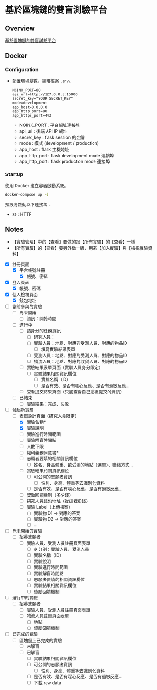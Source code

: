 # 基於區塊鏈的雙盲測驗平台

## Overview

[基於區塊鏈的雙盲試驗平台](https://www.grb.gov.tw/search/planDetail?id=14508043)

## Docker

### Configuration

- 配置環境變數，編輯檔案 `.env`。

    ```text
    NGINX_PORT=80
    api_url=http://127.0.0.1:15000
    secret_key="YOUR SECRET_KEY"
    mode=development
    app_host=0.0.0.0
    app_http_port=80
    app_https_port=443
    ```
  
  - NGINX_PORT : 平台網址連接埠
  - api_url : 後端 API IP 網址
  - secret_key : flask session 的金鑰
  - mode : 模式 (development / production)
  - app_host : flask 主機地址
  - app_http_port : flask development mode 連接埠
  - app_http_port : flask production mode 連接埠

### Startup

使用 Docker 建立容器啟動系統。

```bash
docker-compose up -d
```

預設將啟動以下連接埠 :

- `80` : HTTP

## Notes

- 【實驗管理】中的【查看】要做的跟【所有實驗】的【查看】一樣
- 【所有實驗】的【查看】要另外做一版，用來【加入實驗】與【檢視實驗資料】

- [x] 註冊頁面
    - [x] 平台帳號註冊
        - [x] 帳號、密碼
- [x] 登入頁面
    - [x] 帳號、密碼
- [x] 個人檢視頁面
    - [x] 錢包地址
- [ ] 當前參與的實驗
    - [ ] 尚未開始
        - [ ] 資訊：開始時間
    - [ ] 進行中
        - [ ] 該身分的任務資訊
            - [ ] 研究人員：
            - [ ] 實驗人員：地點、對應的受測人員、對應的物品ID
                - [ ] 填寫實驗結果表單
            - [ ] 受測人員：地點、對應的受測人員、對應的物品ID
            - [ ] 物流人員：地點、對應的收貨人員、對應的物品ID
        - [ ] 實驗結果表單頁面（實驗人員身分限定）
            - [ ] 實驗結果相關資訊欄位
                - [ ] 實驗名稱（ID）
                - [ ] 是否有效、是否有噁心反應、是否有過敏反應...
        - [ ] 查看提交結果頁面（只能查看自己這組提交的資訊）
    - [ ] 已結束
        - [ ] 實驗結果：完成、失敗
- [ ] 發起新實驗
    - [ ] 表單設計頁面（研究人員限定）
        - [x] 實驗名稱*
        - [x] 實驗說明
        - [ ] 實驗進行時間範圍
        - [ ] 實驗解盲時間點
        - [ ] 人數下限
        - [ ] 權利義務同意書*
        - [ ] 志願者要填的相關資訊欄位
            - [ ] 姓名、身高體重、欲受測的地點（選單）、聯絡方式...
        - [ ] 實驗結果相關資訊欄位
            - [ ] 可公開的志願者資訊
                - [ ] 性別、身高、體重等去識別化資料
            - [ ] 是否有效、是否有噁心反應、是否有過敏反應...
        - [ ] 獎勵回饋機制（多少錢）
        - [ ] 研究人員錢包地址（從這裡扣錢）
        - [ ] 實驗 Label（上傳檔案）
            - [ ] 實驗物ID1 -> 對應的答案
            - [ ] 實驗物ID2 -> 對應的答案
            - [ ] ...
- [ ] 尚未開始的實驗
    - [ ] 招募志願者
        - [ ] 實驗人員、受測人員註冊頁面表單
            - [ ] 身分別：實驗人員、受測人員
            - [ ] 實驗名稱（ID）
            - [ ] 實驗說明
            - [ ] 實驗進行時間範圍
            - [ ] 實驗解盲時間點
            - [ ] 志願者要填的相關資訊欄位
            - [ ] 實驗結果相關資訊欄位
            - [ ] 獎勵回饋機制
- [ ] 進行中的實驗
    - [ ] 招募志願者
        - [ ] 實驗人員、受測人員註冊頁面表單
        - [ ] 物流人員註冊頁面表單
            - [ ] 地點
            - [ ] 獎勵回饋機制
- [ ] 已完成的實驗
    - [ ] 區塊鏈上已完成的實驗
        - [ ] 未解盲
        - [ ] 已解盲
            - [ ] 實驗結果相關資訊欄位
            - [ ] 可公開的志願者資訊
                - [ ] 性別、身高、體重等去識別化資料
            - [ ] 是否有效、是否有噁心反應、是否有過敏反應...
            - [ ] 下載 raw data
